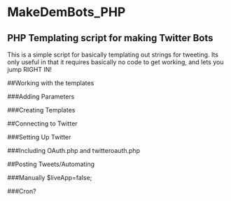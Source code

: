 MakeDemBots_PHP
===============

## PHP Templating script for making Twitter Bots

This is a simple script for basically templating out strings for tweeting. 
Its only useful in that it requires basically no code to get working, and
lets you jump RIGHT IN!

##Working with the templates

###Adding Parameters

###Creating Templates

##Connecting to Twitter

###Setting Up Twitter

###Including OAuth.php and twitteroauth.php

##Posting Tweets/Automating

###Manually
	$liveApp=false;

###Cron?